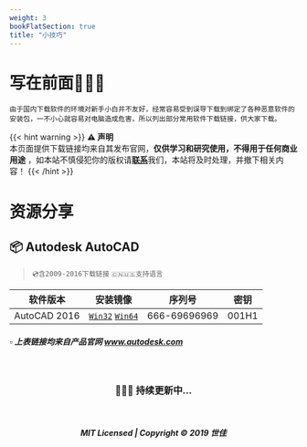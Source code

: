 ```yaml
---
weight: 3
bookFlatSection: true
title: "小技巧"
---
```


<h1>写在前面🙋🏻‍♂️</h1>

`由于国内下载软件的环境对新手小白并不友好，经常容易受到误导下载到绑定了各种恶意软件的安装包，一不小心就容易对电脑造成危害，所以列出部分常用软件下载链接，供大家下载。`

{{< hint warning >}}
**⚠️ 声明**  
本页面提供下载链接均来自其发布官网，**仅供学习和研究使用，不得用于任何商业用途** ，如本站不慎侵犯你的版权请[**联系**](/docs/about/)我们，本站将及时处理，并撤下相关内容！
{{< /hint >}}


# 资源分享


## 📦 **Autodesk AutoCAD** ##

> `💿含2009-2016下载链接` `🇨🇳🇺🇸支持语言`

软件版本 | 安装镜像 | 序列号 | 密钥 
:-: | :-: | :-: | :-: | 
AutoCAD 2016 | [`Win32`](http://trial2.autodesk.com/NET16SWDLD/2016/ACD/DLM/AutoCAD_2016_Simplified_Chinese_Win_32bit_dlm.sfx.exe) [`Win64`](http://trial2.autodesk.com/NET16SWDLD/2016/ACD/DLM/AutoCAD_2016_Simplified_Chinese_Win_64bit_dlm.sfx.exe) | 666-69696969 | 001H1 


<h5> ▫️ 上表链接均来自产品官网 <a href='https://www.autodesk.com/'>www.autodesk.com</a></h5>






<div>&nbsp&nbsp&nbsp&nbsp</div>

<div align="center">  
<h3>👨🏻‍💻 持续更新中...</h3>
</div>

<div>&nbsp&nbsp&nbsp&nbsp</div>

<div align="center">  
<h5>MIT Licensed | Copyright © 2019 <strong>世佳</strong></h5>
</div>
